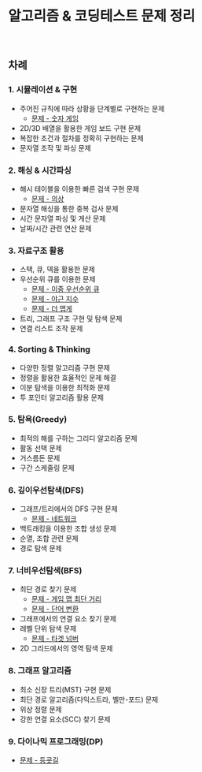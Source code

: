 # 알고리즘 & 코딩테스트 문제 정리

<br />

## 차례

### 1. 시뮬레이션 & 구현
- 주어진 규칙에 따라 상황을 단계별로 구현하는 문제
  - [문제 - 숫자 게임](프로그래머스/3/12987. 숫자 게임)
- 2D/3D 배열을 활용한 게임 보드 구현 문제
- 복잡한 조건과 절차를 정확히 구현하는 문제
- 문자열 조작 및 파싱 문제

### 2. 해싱 & 시간파싱
- 해시 테이블을 이용한 빠른 검색 구현 문제
  - [문제 - 의상](프로그래머스/2/42578. 의상)
- 문자열 해싱을 통한 중복 검사 문제
- 시간 문자열 파싱 및 게산 문제
- 날짜/시간 관련 연산 문제

### 3. 자료구조 활용
- 스택, 큐, 덱을 활용한 문제
- 우선순위 큐를 이용한 문제
  - [문제 - 이중 우선순위 큐](https://github.com/minhyeok2487/AlgorithmCodingTest_Java/tree/main/%ED%94%84%EB%A1%9C%EA%B7%B8%EB%9E%98%EB%A8%B8%EC%8A%A4/3/42628.%E2%80%85%EC%9D%B4%EC%A4%91%EC%9A%B0%EC%84%A0%EC%88%9C%EC%9C%84%ED%81%90)
  - [문제 - 야근 지수](https://github.com/minhyeok2487/AlgorithmCodingTest_Java/tree/main/%ED%94%84%EB%A1%9C%EA%B7%B8%EB%9E%98%EB%A8%B8%EC%8A%A4/3/12927.%E2%80%85%EC%95%BC%EA%B7%BC%E2%80%85%EC%A7%80%EC%88%98)
  - [문제 - 더 맵게](https://github.com/minhyeok2487/AlgorithmCodingTest_Java/tree/main/%ED%94%84%EB%A1%9C%EA%B7%B8%EB%9E%98%EB%A8%B8%EC%8A%A4/2/42626.%E2%80%85%EB%8D%94%E2%80%85%EB%A7%B5%EA%B2%8C)
- 트리, 그래프 구조 구현 및 탐색 문제
- 연결 리스트 조작 문제

### 4. Sorting & Thinking
- 다양한 정렬 알고리즘 구현 문제
- 정렬을 활용한 효율적인 문제 해결
- 이분 탐색을 이용한 최적화 문제
- 투 포인터 알고리즘 활용 문제

### 5. 탐욕(Greedy)
- 최적의 해를 구하는 그리디 알고리즘 문제
- 활동 선택 문제
- 거스름돈 문제
- 구간 스케줄링 문제

### 6. 깊이우선탐색(DFS)
- 그래프/트리에서의 DFS 구현 문제
  - [문제 - 네트워크](프로그래머스/3/43162. 네트워크)
- 백트래킹을 이용한 조합 생성 문제
- 순열, 조합 관련 문제
- 경로 탐색 문제

### 7. 너비우선탐색(BFS)
- 최단 경로 찾기 문제
  - [문제 - 게임 맵 최단 거리](프로그래머스/2/1844. 게임 맵 최단거리)
  - [문제 - 단어 변환](프로그래머스/3/43163. 단어 변환)
- 그래프에서의 연결 요소 찾기 문제
- 레벨 단위 탐색 문제
  - [문제 - 타겟 넘버](프로그래머스/2/43165. 타겟 넘버)
- 2D 그리드에서의 영역 탐색 문제

### 8. 그래프 알고리즘
- 최소 신장 트리(MST) 구현 문제
- 최단 경로 알고리즘(다익스트라, 벨만-포드) 문제
- 위상 정렬 문제
- 강한 연결 요소(SCC) 찾기 문제

### 9. 다이나믹 프로그래밍(DP)
- [문제 - 등굣길](프로그래머스/3/42898. 등굣길)
